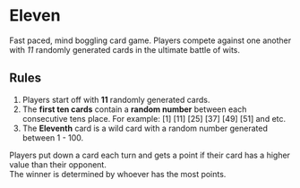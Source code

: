 # Eleven
Fast paced, mind boggling card game. Players compete against one another with *11* randomly generated cards in the ultimate battle of wits.

## Rules
1. Players start off with **11** randomly generated cards. <br/>
2. The **first ten cards** contain a **random number** between each consecutive tens place. For example: [1] [11] [25] [37] [49] [51] and etc. <br/>
3. The **Eleventh** card is a wild card with a random number generated between 1 - 100.

Players put down a card each turn and gets a point if their card has a higher value than their opponent. <br/>
The winner is determined by whoever has the most points.
